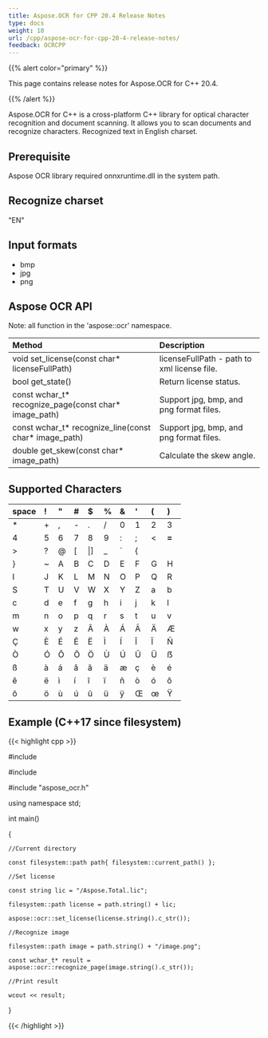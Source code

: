 ```yaml
---
title: Aspose.OCR for CPP 20.4 Release Notes
type: docs
weight: 10
url: /cpp/aspose-ocr-for-cpp-20-4-release-notes/
feedback: OCRCPP
---
```


{{% alert color="primary" %}} 

This page contains release notes for Aspose.OCR for C++ 20.4.

{{% /alert %}} 

Aspose.OCR for C++ is a cross-platform C++ library for optical character recognition and document scanning. It allows you to scan documents and recognize characters. Recognized text in English charset.
## **Prerequisite**
Aspose OCR library required onnxruntime.dll in the system path.
## **Recognize charset**
"EN"
## **Input formats**
- bmp
- jpg
- png
## **Aspose OCR API**
Note: all function in the 'aspose::ocr' namespace.

|**Method**|**Description**|
| :- | :- |
|void set_license(const char* licenseFullPath)|licenseFullPath - path to xml license file.|
|bool get_state()|Return license status.|
|const wchar_t* recognize_page(const char* image_path)|Support jpg, bmp, and png format files.|
|const wchar_t* recognize_line(const char* image_path)|Support jpg, bmp, and png format files.|
|double get_skew(const char* image_path)|Calculate the skew angle.|
## **Supported Characters**

|space|!|"|#|$|%|&|'|(|)|
| :- | :- | :- | :- | :- | :- | :- | :- | :- | :- |
|*|+|,|-|.|/|0|1|2|3 |
|4|5|6|7|8|9|:|;|<|**=**|
|>|?|@|[|\|]|_|`|{|| |
|}|~|A|B|C|D|E|F|G|H |
|I|J|K|L|M|N|O|P|Q|R|
|S|T|U|V|W|X|Y|Z|a|b |
|c|d|e|f|g|h|i|j|k|l |
|m|n|o|p|q|r|s|t|u|v |
|w|x|y|z|Â|À|Á|Ã|Ä|Æ |
|Ç|È|É|Ê|Ë|Ì|Í|Î|Ï|Ñ |
|Ò|Ó|Ô|Õ|Ö|Ù|Ú|Û|Ü|ẞ |
|ß|à|á|â|ã|ä|æ|ç|è|é |
|ê|ë|ì|í|î|ï|ñ|ò|ó|ô |
|õ|ö|ù|ú|û|ü|ÿ|Œ|œ|Ÿ |
## **Example (C++17 since filesystem)**
{{< highlight cpp >}}

 #include <iostream>

#include <filesystem>

#include "aspose_ocr.h"

using namespace std;

int main()

{

	//Current directory

    const filesystem::path path{ filesystem::current_path() };

	//Set license

    const string lic = "/Aspose.Total.lic";

    filesystem::path license = path.string() + lic;

    aspose::ocr::set_license(license.string().c_str());

	//Recognize image

    filesystem::path image = path.string() + "/image.png";

    const wchar_t* result = aspose::ocr::recognize_page(image.string().c_str());

	//Print result

    wcout << result;

}

{{< /highlight >}}
